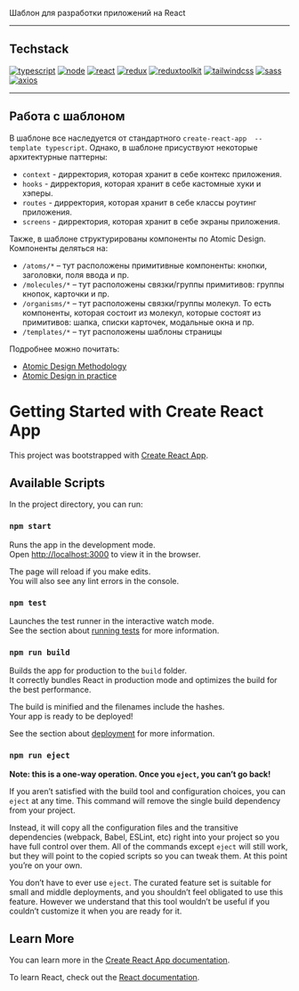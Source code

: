 Шаблон для разработки приложений на React

---

## Techstack
[![typescript](https://img.shields.io/static/v1?label=typescript&message=4.8.4&color=3178C6&style=for-the-badge&logo=typescript&logoColor=white)](https://www.typescriptlang.org/)
[![node](https://img.shields.io/static/v1?label=node&message=14.5.0&color=026E00&style=for-the-badge&logo=node.js&logoColor=white)](https://nodejs.org/en/)
[![react](https://img.shields.io/static/v1?label=react&message=18.2.0&color=61DBFB&style=for-the-badge&logo=react&logoColor=white)](https://ru.reactjs.org/)
[![redux](https://img.shields.io/static/v1?label=redux&message=4.2.0&color=764ABD&style=for-the-badge&logo=redux&logoColor=white)](https://redux-toolkit.js.org/)
[![reduxtoolkit](https://img.shields.io/static/v1?label=redux%20toolkit&message=1.9.0&color=764ABD&style=for-the-badge&logo=redux&logoColor=white)](https://redux-toolkit.js.org/)
[![tailwindcss](https://img.shields.io/static/v1?label=tailwindcss&message=3.2.2&color=38BDF8&style=for-the-badge&logo=tailwindcss&logoColor=white)](https://tailwindcss.com/)
[![sass](https://img.shields.io/static/v1?label=sass&message=7.0.3&color=BF4080&style=for-the-badge&logo=sass&logoColor=white)](https://sass-lang.com/)
[![axios](https://img.shields.io/static/v1?label=axios&message=1.1.3&color=671DDF&style=for-the-badge&logo=axios&logoColor=white)](https://axios-http.com/ru/docs/intro/)


---

## Работа с шаблоном
В шаблоне все наследуется от стандартного `create-react-app  --template typescript`. Однако, в шаблоне присуствуют некоторые архитектурные паттерны:
- `context` - дирректория, которая хранит в себе контекс приложения.
- `hooks` - дирректория, которая хранит в себе кастомные хуки и хэперы.
- `routes` - дирректория, которая хранит в себе классы роутинг приложения.
- `screens` - дирректория, которая хранит в себе экраны приложения.

Также, в шаблоне структурированы компоненты по Atomic Design. Компоненты деляться на:

- `/atoms/*` – тут расположены примитивные компоненты: кнопки, заголовки, поля ввода и пр.
- `/molecules/*` – тут расположены связки/группы примитивов: группы кнопок, карточки и пр.
- `/organisms/*` – тут расположены связки/группы молекул. То есть компоненты, которая состоит из молекул, которые состоят из примитивов: шапка, списки карточек, модальные окна и пр.
- `/templates/*` – тут расположены шаблоны страницы

Подробнее можно почитать:

- [Atomic Design Methodology](https://atomicdesign.bradfrost.com/chapter-2/)
- [Atomic Design in practice](https://blog.ippon.tech/atomic-design-in-practice/)



# Getting Started with Create React App

This project was bootstrapped with [Create React App](https://github.com/facebook/create-react-app).

## Available Scripts

In the project directory, you can run:

### `npm start`

Runs the app in the development mode.\
Open [http://localhost:3000](http://localhost:3000) to view it in the browser.

The page will reload if you make edits.\
You will also see any lint errors in the console.

### `npm test`

Launches the test runner in the interactive watch mode.\
See the section about [running tests](https://facebook.github.io/create-react-app/docs/running-tests) for more information.

### `npm run build`

Builds the app for production to the `build` folder.\
It correctly bundles React in production mode and optimizes the build for the best performance.

The build is minified and the filenames include the hashes.\
Your app is ready to be deployed!

See the section about [deployment](https://facebook.github.io/create-react-app/docs/deployment) for more information.

### `npm run eject`

**Note: this is a one-way operation. Once you `eject`, you can’t go back!**

If you aren’t satisfied with the build tool and configuration choices, you can `eject` at any time. This command will remove the single build dependency from your project.

Instead, it will copy all the configuration files and the transitive dependencies (webpack, Babel, ESLint, etc) right into your project so you have full control over them. All of the commands except `eject` will still work, but they will point to the copied scripts so you can tweak them. At this point you’re on your own.

You don’t have to ever use `eject`. The curated feature set is suitable for small and middle deployments, and you shouldn’t feel obligated to use this feature. However we understand that this tool wouldn’t be useful if you couldn’t customize it when you are ready for it.

## Learn More

You can learn more in the [Create React App documentation](https://facebook.github.io/create-react-app/docs/getting-started).

To learn React, check out the [React documentation](https://reactjs.org/).
